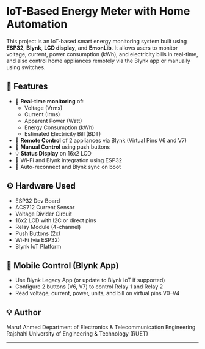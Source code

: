 # IoT-Based Energy Meter with Home Automation

This project is an IoT-based smart energy monitoring system built using **ESP32**, **Blynk**, **LCD display**, and **EmonLib**. It allows users to monitor voltage, current, power consumption (kWh), and electricity bills in real-time, and also control home appliances remotely via the Blynk app or manually using switches.

## 🔧 Features

- 📡 **Real-time monitoring** of:
  - Voltage (Vrms)
  - Current (Irms)
  - Apparent Power (Watt)
  - Energy Consumption (kWh)
  - Estimated Electricity Bill (BDT)
- 📱 **Remote Control** of 2 appliances via Blynk (Virtual Pins V6 and V7)
- 🔘 **Manual Control** using push buttons
- 💡 **Status Display** on 16x2 LCD
- 🔌 Wi-Fi and Blynk integration using ESP32
- 🔁 Auto-reconnect and Blynk sync on boot

## ⚙️ Hardware Used

- ESP32 Dev Board  
- ACS712 Current Sensor  
- Voltage Divider Circuit  
- 16x2 LCD with I2C or direct pins  
- Relay Module (4-channel)  
- Push Buttons (2x)  
- Wi-Fi (via ESP32)  
- Blynk IoT Platform  

## 📲 Mobile Control (Blynk App)

- Use Blynk Legacy App (or update to Blynk IoT if supported)
- Configure 2 buttons (V6, V7) to control Relay 1 and Relay 2
- Read voltage, current, power, units, and bill on virtual pins V0–V4

## 💡 Author

Maruf Ahmed 
Department of Electronics & Telecommunication Engineering  
Rajshahi University of Engineering & Technology (RUET)

---

